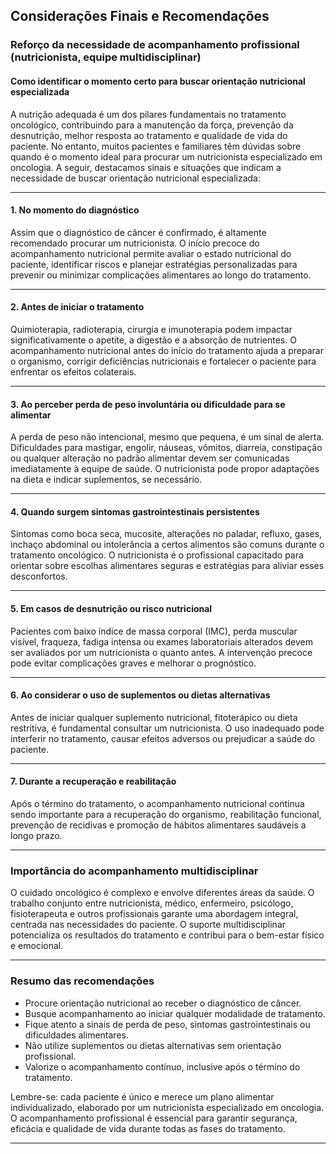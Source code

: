 
## Considerações Finais e Recomendações

### Reforço da necessidade de acompanhamento profissional (nutricionista, equipe multidisciplinar)

#### Como identificar o momento certo para buscar orientação nutricional especializada

A nutrição adequada é um dos pilares fundamentais no tratamento oncológico, contribuindo para a manutenção da força, prevenção da desnutrição, melhor resposta ao tratamento e qualidade de vida do paciente. No entanto, muitos pacientes e familiares têm dúvidas sobre quando é o momento ideal para procurar um nutricionista especializado em oncologia. A seguir, destacamos sinais e situações que indicam a necessidade de buscar orientação nutricional especializada:

---

#### 1. **No momento do diagnóstico**

Assim que o diagnóstico de câncer é confirmado, é altamente recomendado procurar um nutricionista. O início precoce do acompanhamento nutricional permite avaliar o estado nutricional do paciente, identificar riscos e planejar estratégias personalizadas para prevenir ou minimizar complicações alimentares ao longo do tratamento.

---

#### 2. **Antes de iniciar o tratamento**

Quimioterapia, radioterapia, cirurgia e imunoterapia podem impactar significativamente o apetite, a digestão e a absorção de nutrientes. O acompanhamento nutricional antes do início do tratamento ajuda a preparar o organismo, corrigir deficiências nutricionais e fortalecer o paciente para enfrentar os efeitos colaterais.

---

#### 3. **Ao perceber perda de peso involuntária ou dificuldade para se alimentar**

A perda de peso não intencional, mesmo que pequena, é um sinal de alerta. Dificuldades para mastigar, engolir, náuseas, vômitos, diarreia, constipação ou qualquer alteração no padrão alimentar devem ser comunicadas imediatamente à equipe de saúde. O nutricionista pode propor adaptações na dieta e indicar suplementos, se necessário.

---

#### 4. **Quando surgem sintomas gastrointestinais persistentes**

Sintomas como boca seca, mucosite, alterações no paladar, refluxo, gases, inchaço abdominal ou intolerância a certos alimentos são comuns durante o tratamento oncológico. O nutricionista é o profissional capacitado para orientar sobre escolhas alimentares seguras e estratégias para aliviar esses desconfortos.

---

#### 5. **Em casos de desnutrição ou risco nutricional**

Pacientes com baixo índice de massa corporal (IMC), perda muscular visível, fraqueza, fadiga intensa ou exames laboratoriais alterados devem ser avaliados por um nutricionista o quanto antes. A intervenção precoce pode evitar complicações graves e melhorar o prognóstico.

---

#### 6. **Ao considerar o uso de suplementos ou dietas alternativas**

Antes de iniciar qualquer suplemento nutricional, fitoterápico ou dieta restritiva, é fundamental consultar um nutricionista. O uso inadequado pode interferir no tratamento, causar efeitos adversos ou prejudicar a saúde do paciente.

---

#### 7. **Durante a recuperação e reabilitação**

Após o término do tratamento, o acompanhamento nutricional continua sendo importante para a recuperação do organismo, reabilitação funcional, prevenção de recidivas e promoção de hábitos alimentares saudáveis a longo prazo.

---

### **Importância do acompanhamento multidisciplinar**

O cuidado oncológico é complexo e envolve diferentes áreas da saúde. O trabalho conjunto entre nutricionista, médico, enfermeiro, psicólogo, fisioterapeuta e outros profissionais garante uma abordagem integral, centrada nas necessidades do paciente. O suporte multidisciplinar potencializa os resultados do tratamento e contribui para o bem-estar físico e emocional.

---

### **Resumo das recomendações**

- Procure orientação nutricional ao receber o diagnóstico de câncer.
- Busque acompanhamento ao iniciar qualquer modalidade de tratamento.
- Fique atento a sinais de perda de peso, sintomas gastrointestinais ou dificuldades alimentares.
- Não utilize suplementos ou dietas alternativas sem orientação profissional.
- Valorize o acompanhamento contínuo, inclusive após o término do tratamento.

Lembre-se: cada paciente é único e merece um plano alimentar individualizado, elaborado por um nutricionista especializado em oncologia. O acompanhamento profissional é essencial para garantir segurança, eficácia e qualidade de vida durante todas as fases do tratamento.

---
```
